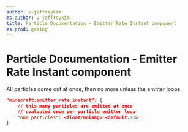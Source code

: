 ```yaml
---
author: v-jeffreykim
ms.author: v-jeffreykim
title: Particle Documentation - Emitter Rate Instant component
ms.prod: gaming
---
```


# Particle Documentation - Emitter Rate Instant component

All particles come out at once, then no more unless the emitter loops.

```json
"minecraft:emitter_rate_instant": {
    // this many particles are emitted at once
    // evaluated once per particle emitter loop
    "num_particles": <float/molang> <default:10>
}
```
